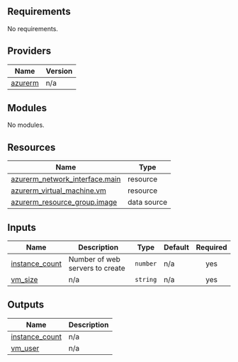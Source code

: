 <!-- BEGIN_TF_DOCS -->
## Requirements

No requirements.

## Providers

| Name | Version |
|------|---------|
| <a name="provider_azurerm"></a> [azurerm](#provider\_azurerm) | n/a |

## Modules

No modules.

## Resources

| Name | Type |
|------|------|
| [azurerm_network_interface.main](https://registry.terraform.io/providers/hashicorp/azurerm/latest/docs/resources/network_interface) | resource |
| [azurerm_virtual_machine.vm](https://registry.terraform.io/providers/hashicorp/azurerm/latest/docs/resources/virtual_machine) | resource |
| [azurerm_resource_group.image](https://registry.terraform.io/providers/hashicorp/azurerm/latest/docs/data-sources/resource_group) | data source |

## Inputs

| Name | Description | Type | Default | Required |
|------|-------------|------|---------|:--------:|
| <a name="input_instance_count"></a> [instance\_count](#input\_instance\_count) | Number of web servers to create | `number` | n/a | yes |
| <a name="input_vm_size"></a> [vm\_size](#input\_vm\_size) | n/a | `string` | n/a | yes |

## Outputs

| Name | Description |
|------|-------------|
| <a name="output_instance_count"></a> [instance\_count](#output\_instance\_count) | n/a |
| <a name="output_vm_user"></a> [vm\_user](#output\_vm\_user) | n/a |
<!-- END_TF_DOCS -->